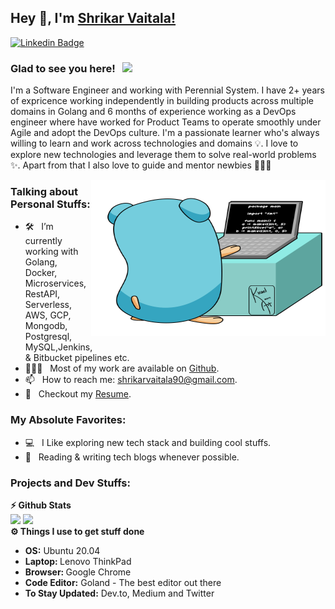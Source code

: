 ## Hey 👋, I'm [Shrikar Vaitala!](https://github.com/shrikar007/)
<!--
**shrikar007/shrikar007** is a ✨ _special_ ✨ repository because its `README.md` (this file) appears on your GitHub profile.

Here are some ideas to get you started:

- 🔭 I’m currently working on ...
- 🌱 I’m currently learning ...
- 👯 I’m looking to collaborate on ...
- 🤔 I’m looking for help with ...
- 💬 Ask me about ...
- 📫 How to reach me: ...
- 😄 Pronouns: ...
- ⚡ Fun fact: ...
-->

[![Linkedin Badge](https://img.shields.io/badge/-LinkedIn-0e76a8?style=flat-square&logo=Linkedin&logoColor=white)](https://www.linkedin.com/in/shrikar-vaitala/)

### Glad to see you here! &nbsp; ![](https://visitor-badge.glitch.me/badge?page_id=shrikar007.shrikar007&style=flat-square&color=0088cc)

I'm a Software Engineer and working with Perennial System. I have 2+ years of expricence working independently in building products across
multiple domains in Golang and 6 months of experience working as a DevOps engineer where have worked for Product
Teams to operate smoothly under Agile and adopt the DevOps culture.  I'm a passionate learner who's always willing to learn and work across technologies and domains 💡. I love to explore new technologies and leverage them to solve real-world problems ✨. Apart from that I also love to guide and mentor newbies 👨🏻‍💻

<img align="right" height="250" width="375" alt="" src="https://raw.githubusercontent.com/shrikar007/shrikar007/master/gifs/golangcoder.gif" />

### Talking about Personal Stuffs:

- 🛠 &nbsp; I’m currently working with Golang, Docker, Microservices, RestAPI, <br/> Serverless, AWS, GCP, Mongodb, Postgresql, MySQL,Jenkins,<br/>& Bitbucket pipelines etc.
- 👨🏻‍💻 &nbsp; Most of my work are available on [Github](https://github.com/shrikar007).
- 📫 &nbsp; How to reach me: shrikarvaitala90@gmail.com.
- 📝 &nbsp; Checkout my [Resume](https://github.com/shrikar007/shrikar007/blob/main/Shrikar_Vaitala.pdf).

### My Absolute Favorites:

- 💻 &nbsp; I Like exploring new tech stack and building cool stuffs.
- 📰 &nbsp; Reading & writing tech blogs whenever possible.

### Projects and Dev Stuffs:


  <summary><b>⚡ Github Stats</b></summary>

<img height="180em" src="https://github-readme-stats.vercel.app/api?username=shrikar007&show_icons=true&hide_border=true" />
<img height="180em" src="https://github-readme-stats.vercel.app/api/top-langs/?username=shrikar007&exclude_repo=KNN-Image-Classification&show_icons=true&hide_border=true&layout=compact&langs_count=8"/>

 

  <br />
  <summary><b>⚙️ Things I use to get stuff done</b></summary>
  	<ul>
  	    <li><b>OS:</b> Ubuntu 20.04</li>
	    <li><b>Laptop: </b> Lenovo ThinkPad </li>
  	    <li><b>Browser: </b> Google Chrome</li>
	    <li><b>Code Editor:</b> Goland - The best editor out there</li>
	    <li><b>To Stay Updated:</b> Dev.to, Medium and Twitter</li>
	    <br />
	</ul>	


#


